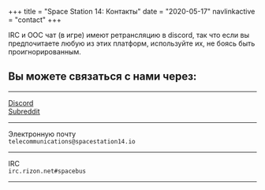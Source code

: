 +++
title = "Space Station 14: Контакты"
date = "2020-05-17"
navlinkactive = "contact"
+++

IRC и OOC чат (в игре) имеют ретрансляцию в discord, так что если вы предпочитаете любую из этих платформ, используйте их, не боясь быть проигнорированным.
## Вы можете связаться с нами через:
<hr></hr>
<div class="contact"><a href="https://discord.gg/t2jac3p">Discord</a></div>
<div id="reddit" class="contact"><a href="https://reddit.com/r/ss14">Subreddit</a></div>
<hr></hr>
<div id="email" class="contact"><div>Электронную почту</div><div><code>telecommunications@spacestation14.io</code></div></div>
<hr></hr>
<div id="IRC" class="contact">IRC<div><code>irc.rizon.net#spacebus</code></div></div>
<hr></hr>
